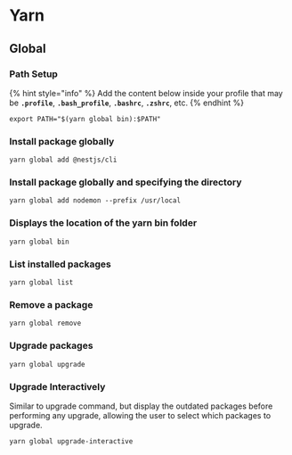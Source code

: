 # Yarn

## Global

### Path Setup

{% hint style="info" %}
Add the content below inside your profile that may be **`.profile`**, **`.bash_profile`**, **`.bashrc`**, **`.zshrc`**, etc.
{% endhint %}

```text
export PATH="$(yarn global bin):$PATH"
```

### Install package globally

```text
yarn global add @nestjs/cli
```

### Install package globally and specifying the directory

```text
yarn global add nodemon --prefix /usr/local
```

### Displays the location of the yarn bin folder

```text
yarn global bin
```

### List installed packages

```text
yarn global list
```

### Remove a package

```text
yarn global remove
```

### Upgrade packages

```text
yarn global upgrade
```

### Upgrade Interactively

Similar to upgrade command, but display the outdated packages before performing any upgrade, allowing the user to select which packages to upgrade.

```text
yarn global upgrade-interactive
```



